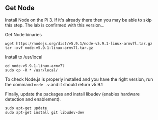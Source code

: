 ## Get Node
Install Node on the Pi 3. If it's already there then you may be able to skip this step. The lab is confirmed with this version...

Get Node binaries

```
wget https://nodejs.org/dist/v5.9.1/node-v5.9.1-linux-armv7l.tar.gz
tar -xvf node-v5.9.1-linux-armv7l.tar.gz 
```
Install to /usr/local
```
cd node-v5.9.1-linux-armv7l
sudo cp -R * /usr/local/
```
To check Node.js is properly installed and you have the right version, run the command ``node -v`` and it should return v5.9.1

Finally, update the packages and install libudev (enables hardware detection and enablement).
```
sudo apt-get update
sudo apt-get install git libudev-dev
```

